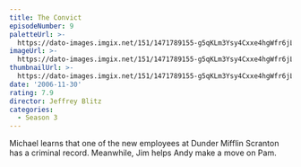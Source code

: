 ```yaml
---
title: The Convict
episodeNumber: 9
paletteUrl: >-
  https://dato-images.imgix.net/151/1471789155-g5qKLm3Ysy4Cxxe4hgWfr6jLeNu.jpg?auto=enhance&ch=DPR%2CWidth&palette=json
imageUrl: >-
  https://dato-images.imgix.net/151/1471789155-g5qKLm3Ysy4Cxxe4hgWfr6jLeNu.jpg?auto=compress%2Cformat&ch=DPR%2CWidth&w=500
thumbnailUrl: >-
  https://dato-images.imgix.net/151/1471789155-g5qKLm3Ysy4Cxxe4hgWfr6jLeNu.jpg?auto=enhance&ch=DPR%2CWidth&fit=crop&fm=jpg&h=280&w=500
date: '2006-11-30'
rating: 7.9
director: Jeffrey Blitz
categories:
  - Season 3
---
```


Michael learns that one of the new employees at Dunder Mifflin Scranton has a criminal record. Meanwhile, Jim helps Andy make a move on Pam.